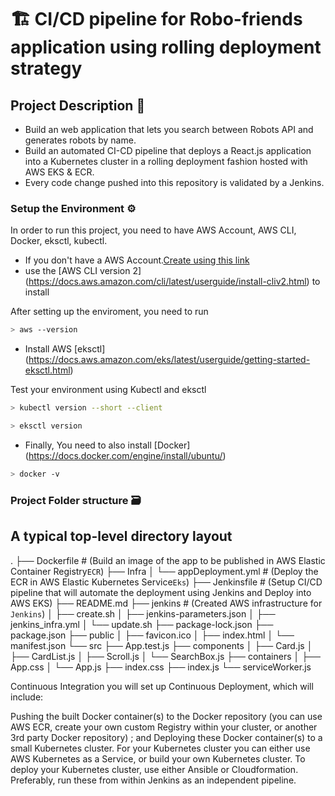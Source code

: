 # :building_construction: CI/CD pipeline for Robo-friends application using rolling deployment strategy

##  Project Description 📝

- Build an web application that lets you search between Robots API and generates robots by name.
- Build an automated CI-CD pipeline that deploys a React.js application into a Kubernetes cluster in a rolling deployment fashion hosted with AWS EKS & ECR.
- Every code change pushed into this repository is validated by a Jenkins.


### Setup the Environment ⚙️


In order to run this project, you need to have AWS Account, AWS CLI, Docker, eksctl, kubectl.

* If you don't have a AWS Account.[Create using this link](https://portal.aws.amazon.com/billing/signup?nc2=h_ct&src=header_signup&redirect_url=https%3A%2F%2Faws.amazon.com%2Fregistration-confirmation#/start)
* use the [AWS CLI version 2] (https://docs.aws.amazon.com/cli/latest/userguide/install-cliv2.html) to install

After setting up the enviroment, you need to run
   
```bash
> aws --version
```

* Install AWS [eksctl] (https://docs.aws.amazon.com/eks/latest/userguide/getting-started-eksctl.html)

Test your environment using Kubectl and eksctl
   
```bash
> kubectl version --short --client
```

```bash
> eksctl version
```

* Finally, You need to also install [Docker] (https://docs.docker.com/engine/install/ubuntu/)

```bash
> docker -v
```


 ### Project Folder structure 🗃

## A typical top-level directory layout

.
├── Dockerfile             # (Build an image of  the app to be published in AWS Elastic Container Registry`ECR`)
├── Infra
│   └── appDeployment.yml  # (Deploy the ECR in AWS Elastic Kubernetes Service`Eks`)
├── Jenkinsfile            # (Setup CI/CD pipeline that will automate the deployment using Jenkins and Deploy into AWS EKS)
├── README.md
├── jenkins                # (Created AWS infrastructure for `Jenkins`)
│   ├── create.sh
│   ├── jenkins-parameters.json
│   ├── jenkins_infra.yml
│   └── update.sh
├── package-lock.json
├── package.json
├── public
│   ├── favicon.ico
│   ├── index.html
│   └── manifest.json
└── src
    ├── App.test.js
    ├── components
    │   ├── Card.js
    │   ├── CardList.js
    │   ├── Scroll.js
    │   └── SearchBox.js
    ├── containers
    │   ├── App.css
    │   └── App.js
    ├── index.css
    ├── index.js
    └── serviceWorker.js



Continuous Integration you will set up Continuous Deployment, which will include:

Pushing the built Docker container(s) to the Docker repository (you can use AWS ECR, create your own custom Registry within your cluster, or another 3rd party Docker repository) ; and
Deploying these Docker container(s) to a small Kubernetes cluster. For your Kubernetes cluster you can either use AWS Kubernetes as a Service, or build your own Kubernetes cluster. To deploy your Kubernetes cluster, use either Ansible or Cloudformation. Preferably, run these from within Jenkins as an independent pipeline.